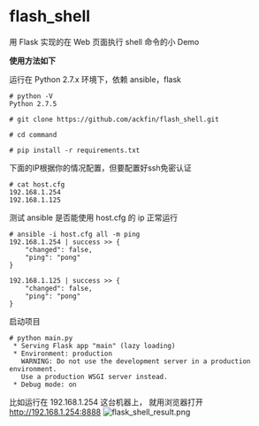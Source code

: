 # flash_shell
用 Flask 实现的在 Web 页面执行 shell 命令的小 Demo

**使用方法如下**

运行在 Python 2.7.x 环境下，依赖 ansible，flask
```
# python -V
Python 2.7.5

```
```
# git clone https://github.com/ackfin/flash_shell.git

# cd command

# pip install -r requirements.txt

```

下面的IP根据你的情况配置，但要配置好ssh免密认证
```
# cat host.cfg 
192.168.1.254
192.168.1.125
```

测试 ansible 是否能使用 host.cfg 的 ip 正常运行
```
# ansible -i host.cfg all -m ping
192.168.1.254 | success >> {
    "changed": false, 
    "ping": "pong"
}

192.168.1.125 | success >> {
    "changed": false, 
    "ping": "pong"
}
```
启动项目
```
# python main.py 
 * Serving Flask app "main" (lazy loading)
 * Environment: production
   WARNING: Do not use the development server in a production environment.
   Use a production WSGI server instead.
 * Debug mode: on
```
比如运行在 192.168.1.254 这台机器上，
就用浏览器打开 http://192.168.1.254:8888
![flask_shell_result.png](https://upload-images.jianshu.io/upload_images/12475671-1da15f8097b8c98b.png?imageMogr2/auto-orient/strip%7CimageView2/2/w/1240)





